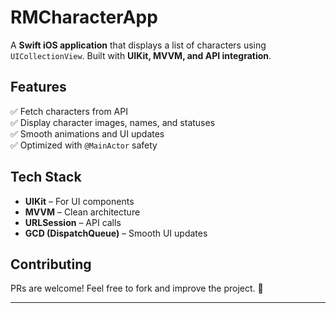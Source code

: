 # RMCharacterApp  

A **Swift iOS application** that displays a list of characters using `UICollectionView`. Built with **UIKit, MVVM, and API integration**.  

## Features  
✅ Fetch characters from API  
✅ Display character images, names, and statuses  
✅ Smooth animations and UI updates  
✅ Optimized with `@MainActor` safety  

## Tech Stack  
- **UIKit** – For UI components  
- **MVVM** – Clean architecture  
- **URLSession** – API calls  
- **GCD (DispatchQueue)** – Smooth UI updates  

## Contributing  
PRs are welcome! Feel free to fork and improve the project. 🚀  

---
